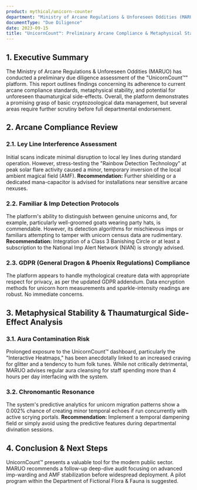```yaml
---
product: mythical/unicorn-counter
department: "Ministry of Arcane Regulations & Unforeseen Oddities (MARUO)"
documentType: "Due Diligence"
date: 2023-09-15
title: "UnicornCount™: Preliminary Arcane Compliance & Metaphysical Stability Assessment"
---
```


## 1. Executive Summary

The Ministry of Arcane Regulations & Unforeseen Oddities (MARUO) has conducted a preliminary due diligence assessment of the "UnicornCount™" platform. This report outlines findings concerning its adherence to current arcane compliance standards, metaphysical stability, and potential for unforeseen thaumaturgical side-effects. Overall, the platform demonstrates a promising grasp of basic cryptozoological data management, but several areas require further scrutiny before full departmental endorsement.

## 2. Arcane Compliance Review

### 2.1. Ley Line Interference Assessment

Initial scans indicate minimal disruption to local ley lines during standard operation. However, stress-testing the "Rainbow Detection Technology" at peak solar flare activity caused a minor, temporary inversion of the local ambient magical field (AMF). **Recommendation:** Further shielding or a dedicated mana-capacitor is advised for installations near sensitive arcane nexuses.

### 2.2. Familiar & Imp Detection Protocols

The platform's ability to distinguish between genuine unicorns and, for example, particularly well-groomed goats wearing party hats, is commendable. However, its detection algorithms for mischievous imps or familiars attempting to tamper with unicorn census data are rudimentary. **Recommendation:** Integration of a Class 3 Banishing Circle or at least a subscription to the National Imp Alert Network (NIAN) is strongly advised.

### 2.3. GDPR (General Dragon & Phoenix Regulations) Compliance

The platform appears to handle mythological creature data with appropriate respect for privacy, as per the updated GDPR addendum. Data encryption methods for unicorn horn measurements and sparkle-intensity readings are robust. No immediate concerns.

## 3. Metaphysical Stability & Thaumaturgical Side-Effect Analysis

### 3.1. Aura Contamination Risk

Prolonged exposure to the UnicornCount™ dashboard, particularly the "Interactive Heatmaps," has been anecdotally linked to an increased craving for glitter and a tendency to hum folk tunes. While not critically detrimental, MARUO advises regular aura cleansing for staff spending more than 4 hours per day interfacing with the system.

### 3.2. Chronomantic Resonance

The system's predictive analytics for unicorn migration patterns show a 0.002% chance of creating minor temporal echoes if run concurrently with active scrying portals. **Recommendation:** Implement a temporal dampening field or simply avoid using the predictive features during departmental divination sessions.

## 4. Conclusion & Next Steps

UnicornCount™ presents a valuable tool for the modern public sector. MARUO recommends a follow-up deep-dive audit focusing on advanced imp-warding and AMF stabilization before widespread deployment. A pilot program within the Department of Fictional Flora & Fauna is suggested.
